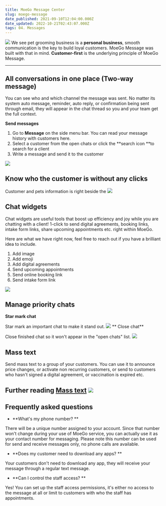 ```yaml
---
title: MoeGo Message Center
slug: moego-message
date_published: 2021-09-10T12:04:00.000Z
date_updated: 2022-10-21T02:43:07.000Z
tags: 04. Messages
---
```


![](__GHOST_URL__/content/images/2021/09/sms.png)
We see pet grooming business is a **personal business**, smooth communication is the key to build loyal customers. MoeGo Message was built with that in mind. **Customer-first** is the underlying principle of MoeGo Message. 

---

## All conversations in one place (Two-way message)

You can see who and which channel the message was sent. No matter its system auto message, reminder, auto reply, or confirmation being sent through email, they will appear in the chat thread so you and your team get the full context.

**Send messages**

1. Go to **Message** on the side menu bar. You can read your message history with customers here.
2. Select a customer from the open chats or click the **search icon **to search for a client
3. Write a message and send it to the customer

![](__GHOST_URL__/content/images/2021/09/CleanShot-2021-09-13-at-21.41.38-3.png)
## Know who the customer is without any clicks 

Customer and pets information is right beside the 
![](__GHOST_URL__/content/images/2021/09/CleanShot-2021-09-13-at-15.18.12.png)
## Chat widgets

Chat widgets are useful tools that boost up efficiency and joy while you are chatting with a client! 1-click to send digital agreements, booking links, intake form links, share upcoming appointments etc. right within MoeGo.

Here are what we have right now, feel free to reach out if you have a brilliant idea to include.

1. Add image
2. Add emoji
3. Add digital agreements
4. Send upcoming appointments
5. Send online booking link
6. Send intake form link

![](__GHOST_URL__/content/images/2021/09/Send-upcoming-appointments-1-1.gif)
## Manage priority chats 

**Star mark chat**

Star mark an important chat to make it stand out. 
![](__GHOST_URL__/content/images/2022/06/CleanShot-2022-06-30-at-17.29.21@2x.png)
** Close chat**

Close finished chat so it won't appear in the "open chats" list.
![](__GHOST_URL__/content/images/2022/06/CleanShot-2022-06-30-at-17.30.08@2x.png)
## Mass text

Send mass text to a group of your customers. You can use it to announce price changes, or activate non recurring customers, or send to customers who hasn't signed a digital agreement, or vaccination is expired etc. 

Further reading [Mass text](__GHOST_URL__/mass-text/)
![](__GHOST_URL__/content/images/2021/09/_8.gif)
---

## Frequently asked questions

- **What's my phone number? **

There will be a unique number assigned to your account. Since that number won't change during your use of MoeGo service, you can actually use it as your contact number for messaging. Please note this number can be used for send and receive messages only, no phone calls are available. 

- **Does my customer need to download any apps? **

Your customers don't need to download any app, they will receive your message through a regular text message. 

- **Can I control the staff access? **

Yes! You can set up the staff access permissions, it's either no access to the message at all or limit to customers with who the staff has appointments. 
